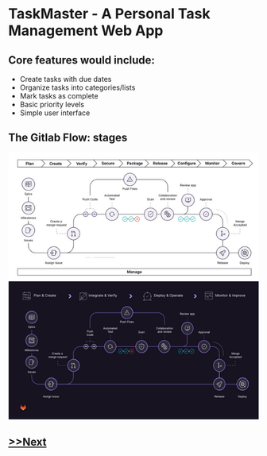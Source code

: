 # TaskMaster - A Personal Task Management Web App

## Core features would include:

* Create tasks with due dates
* Organize tasks into categories/lists
* Mark tasks as complete
* Basic priority levels
* Simple user interface

## The Gitlab Flow: stages

![gitlab_stages](gitlab_stages_full.png)
<br />
![gitlab_stages_simple](gitlab_stages_simplified.png)
<br />

## [>>Next](1-onboarding.md)  
